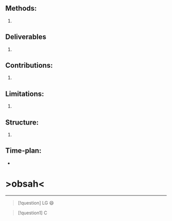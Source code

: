 
## Methods:
1. 
## Deliverables
1. 
## Contributions:
1. 
## Limitations:
1. 
## Structure:
1.
## Time-plan:
- 

# >obsah<
---

> [!question] LG 😄

> [!question1] C


